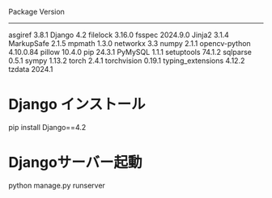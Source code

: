 Package           Version
----------------- ---------
asgiref           3.8.1
Django            4.2
filelock          3.16.0
fsspec            2024.9.0
Jinja2            3.1.4
MarkupSafe        2.1.5
mpmath            1.3.0
networkx          3.3
numpy             2.1.1
opencv-python     4.10.0.84
pillow            10.4.0
pip               24.3.1
PyMySQL           1.1.1
setuptools        74.1.2
sqlparse          0.5.1
sympy             1.13.2
torch             2.4.1
torchvision       0.19.1
typing_extensions 4.12.2
tzdata            2024.1

# Django インストール
pip install Django==4.2

# Djangoサーバー起動
python manage.py runserver